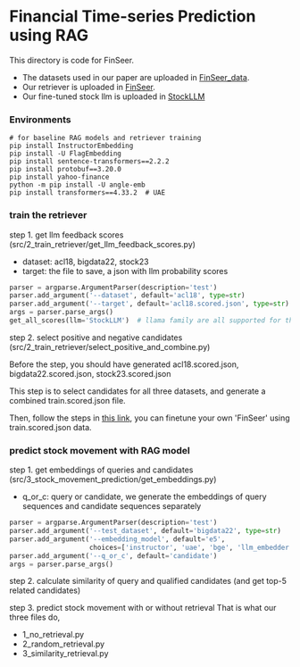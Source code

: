 # Financial Time-series Prediction using RAG 
This directory is code for FinSeer. 
- The datasets used in our paper are uploaded in [FinSeer_data](https://huggingface.co/datasets/TheFinAI/finseer_data/).
- Our retriever is uploaded in [FinSeer](https://huggingface.co/TheFinAI/FinSeer).
- Our fine-tuned stock llm is uploaded in [StockLLM](https://huggingface.co/TheFinAI/StockLLM)


### Environments

```shell
# for baseline RAG models and retriever training
pip install InstructorEmbedding
pip install -U FlagEmbedding
pip install sentence-transformers==2.2.2
pip install protobuf==3.20.0
pip install yahoo-finance
python -m pip install -U angle-emb
pip install transformers==4.33.2  # UAE
```

### train the retriever
step 1. get llm feedback scores (src/2_train_retriever/get_llm_feedback_scores.py)
- dataset: acl18, bigdata22, stock23
- target: the file to save, a json with llm probability scores
```python
parser = argparse.ArgumentParser(description='test')
parser.add_argument('--dataset', default='acl18', type=str)
parser.add_argument('--target', default='acl18.scored.json', type=str)
args = parser.parse_args()
get_all_scores(llm='StockLLM')  # llama family are all supported for this code
```

step 2. select positive and negative candidates (src/2_train_retriever/select_positive_and_combine.py)

Before the step, you should have generated acl18.scored.json, bigdata22.scored.json, stock23.scored.json

This step is to select candidates for all three datasets, and generate a combined train.scored.json file.

Then, follow the steps in [this link](https://github.com/FlagOpen/FlagEmbedding/tree/master/examples/finetune/embedder), you can finetune your own 'FinSeer' using train.scored.json data.

### predict stock movement with RAG model
step 1. get embeddings of queries and candidates (src/3_stock_movement_prediction/get_embeddings.py)

- q_or_c: query or candidate, we generate the embeddings of query sequences and candidate sequences separately
```python
parser = argparse.ArgumentParser(description='test')
parser.add_argument('--test_dataset', default='bigdata22', type=str)
parser.add_argument('--embedding_model', default='e5',
                    choices=['instructor', 'uae', 'bge', 'llm_embedder', 'e5', 'FinSeer'])
parser.add_argument('--q_or_c', default='candidate')
args = parser.parse_args()
```

step 2. calculate similarity of query and qualified candidates (and get top-5 related candidates)

step 3. predict stock movement with or without retrieval
That is what our three files do, 
- 1_no_retrieval.py
- 2_random_retrieval.py
- 3_similarity_retrieval.py

